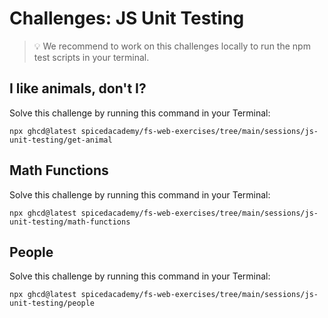 # Challenges: JS Unit Testing

> 💡 We recommend to work on this challenges locally to run the npm test scripts in your terminal.

## I like animals, don't I?

Solve this challenge by running this command in your Terminal:

```
npx ghcd@latest spicedacademy/fs-web-exercises/tree/main/sessions/js-unit-testing/get-animal
```

## Math Functions

Solve this challenge by running this command in your Terminal:

```
npx ghcd@latest spicedacademy/fs-web-exercises/tree/main/sessions/js-unit-testing/math-functions
```

## People

Solve this challenge by running this command in your Terminal:

```
npx ghcd@latest spicedacademy/fs-web-exercises/tree/main/sessions/js-unit-testing/people
```

